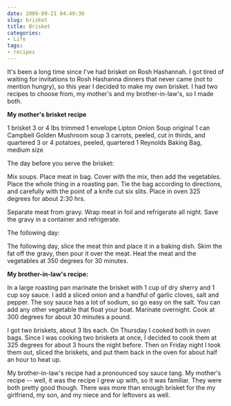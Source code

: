 ```yaml
---
date: 2009-09-21 04:49:30
slug: brisket
title: Brisket
categories:
- Life
tags:
- recipes
---
```


It's been a long time since I've had brisket on Rosh Hashannah. I got tired of waiting for invitations to Rosh Hashanna dinners that never came (not to mention hungry), so this year I decided to make my own brisket. I had two recipes to choose from, my mother's and my brother-in-law's, so I made both.

**My mother's brisket recipe**


1 brisket 3 or 4 lbs trimmed
1 envelope Lipton Onion Soup original
1 can Campbell Golden Mushroom soup
3 carrots, peeled, cut in thirds, and quartered
3 or 4 potatoes, peeled, quartered
1 Reynolds Baking Bag, medium size


The day before you serve the brisket:




Mix soups. Place meat in bag. Cover with the mix, then add the vegetables.  Place the whole thing in a roasting pan. Tie the bag according to directions, and carefully with the point of a knife cut six slits. Place in oven 325 degrees  for about 2:30 hrs.




Separate meat from gravy. Wrap meat in foil and refrigerate all night. Save the gravy in a container and refrigerate.




The following day:




The following day, slice the meat thin and place it in a baking dish. Skim the fat off the gravy, then pour it over the meat. Heat the meat and the vegetables at 350 degrees for 30 minutes.



**My brother-in-law's recipe:**


In a large roasting pan marinate the brisket with 1 cup of dry sherry and 1 cup soy sauce.  I add a sliced onion and a handful of garlic cloves, salt and pepper.  The soy sauce has a lot of sodium, so go easy on the salt.  You can add any other vegetable that float your boat.  Marinate overnight.  Cook at 300 degrees for about 30 minutes a pound.



I got two briskets, about 3 lbs each. On Thursday I cooked both in oven bags. Since I was cooking two briskets at once, I decided to cook  them at 325 degrees for about 3 hours the night before. Then on Friday night I took them out, sliced the briskets, and put them back in the oven for about half an hour to heat up.

My brother-in-law's recipe had a pronounced soy sauce tang. My mother's recipe -- well, it was the recipe I grew up with, so it was familiar. They were both pretty good though. There was more than enough brisket for the my girlfriend, my son, and my niece and for leftovers as well.
